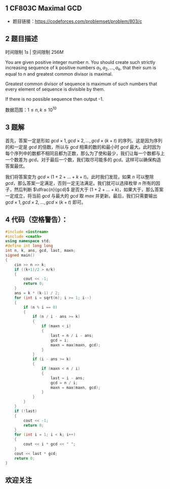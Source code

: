 ## 1 CF803C Maximal GCD
- 题目链接：https://codeforces.com/problemset/problem/803/c

## 2 题目描述
时间限制 $1s$   |   空间限制 $256M$

You are given positive integer number n. You should create such strictly increasing sequence of k positive numbers $a_1, a_2, ..., a_k,$ that their sum is equal to n and greatest common divisor is maximal.

Greatest common divisor of sequence is maximum of such numbers that every element of sequence is divisible by them.

If there is no possible sequence then output -1.

数据范围：$1 ≤ n, k ≤ 10^{10}$

## 3 题解
首先，答案一定是形如 $gcd \times 1, gcd \times 2, ..., gcd \times (k+t)$ 的序列。这是因为序列的和一定是 $gcd$ 的倍数，所以与 $gcd$ 相乘的数的和最小时 $gcd$ 最大。此时因为每个序列中的数都不相同且都为正数，那么为了使和最少，我们让每一个数都与上一个数差为 $gcd$。对于最后一个数，我们取尽可能多的 $gcd$。这样可以确保构造答案最优。

我们将答案变为 $gcd \times (1 + 2 + ... + k + t)$。此时我们发现，如果 $n$ 可以整除 $gcd$，那么答案一定满足，否则一定无法满足。我们就可以选择枚举 $n$ 所有的因子，然后判断 $\dfrac{n}{gcd}$ 是否大于 $(1 + 2 + ... + k)$，如果大于，那么答案一定成立，将当前 $gcd$ 与最大的 $gcd$ 取 $max$ 并更新。最后，我们只需要输出 $gcd \times 1, gcd \times 2, ..., gcd \times (k + t)$ 即可。

## 4 代码（空格警告）：

```c++
#include <iostream>
#include <cmath>
using namespace std;
#define int long long
int n, k, ans, gcd, last, maxn;
signed main()
{
    cin >> n >> k;
    if ((k+1)/2 > n/k)
    {
        cout << -1;
        return 0;
    }
    ans = k * (k-1) / 2;
    for (int i = sqrt(n); i >= 1; i--)
    {
        if (n % i == 0)
        {
            if (n / i - ans >= k)
            {
                if (maxn < i)
                {
                    last = n / i - ans;
                    gcd = i;
                    maxn = max(maxn, gcd);
                }
            }
            if (i - ans >= k)
            {
                if (maxn < n / i)
                {
                    last = i - ans;
                    gcd = n / i;
                    maxn = max(maxn, gcd);
                }
            }
        }
    }
    if (!last)
    {
        cout << -1;
        return 0;
    }
    for (int i = 1; i < k; i++)
    {
        cout << i * gcd << " ";
    }
    cout << last * gcd;
    return 0;
}
```

## 欢迎关注
